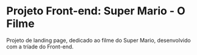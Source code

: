 # Projeto Front-end: Super Mario - O Filme

Projeto de landing page, dedicado ao filme do Super Mario, desenvolvido com a tríade do Front-end.
